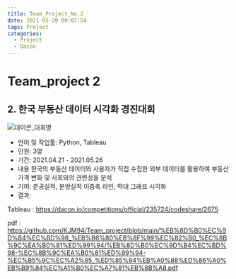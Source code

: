 ```yaml
---
title: Team_Project_No.2
date: 2021-05-20 00:07:54
tags: Project
categories:
  - Project
  - Dacon
---
```


# Team_project 2

## 2. 한국 부동산 데이터 시각화 경진대회

![데이콘_대회명](https://user-images.githubusercontent.com/59479116/121624642-d6b05c80-caac-11eb-8244-4965e79fe84e.png)

- 언어 및 작업툴: Python, Tableau
- 인원: 3명
- 기간: 2021.04.21 - 2021.05.26
- 내용
  한국의 부동산 데이터와 사용자가 직접 수집한 외부 데이터를 활용하여 부동산 가격 변화 및 사회와의 관련성을 분석
- 기여: 준공실적, 분양실적 이중축 라인, 막대 그래프 시각화
- 결과: 

Tableau : https://dacon.io/competitions/official/235724/codeshare/2675

pdf : https://github.com/KJM94/Team_project/blob/main/%EB%8D%B0%EC%9D%B4%EC%BD%98_%EB%B6%80%EB%8F%99%EC%82%B0_%EC%8B%9C%EA%B0%81%ED%99%94/%EB%8D%B0%EC%9D%B4%EC%BD%98-%EC%8B%9C%EA%B0%81%ED%99%94-%EC%B5%9C%EC%A2%85_%ED%85%94%EB%A0%88%ED%86%A0%EB%B9%84%EC%A1%B0%EC%A7%81%EB%8B%A8.pdf
